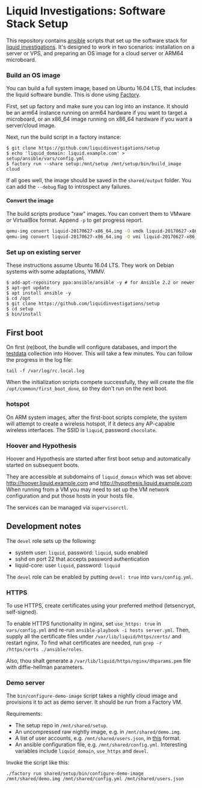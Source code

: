 # Liquid Investigations: Software Stack Setup
This repository contains [ansible](http://docs.ansible.com/ansible/) scripts
that set up the software stack for [liquid investigations][]. It's designed to
work in two scenarios: installation on a server or VPS, and preparing an OS
image for a cloud server or ARM64 microboard.

[liquid investigations]: https://liquidinvestigations.org/wordpress


### Build an OS image
You can build a full system image, based on Ubuntu 16.04 LTS, that includes the
liquid software bundle. This is done using [Factory][].

[Factory]: https://github.com/liquidinvestigations/factory

First, set up factory and make sure you can log into an instance. It should be
an arm64 instance running on arm64 hardware if you want to target a microboard,
or an x86_64 image running on x86_64 hardware if you want a server/cloud image.

Next, run the build script in a factory instance:

```shell
$ git clone https://github.com/liquidinvestigations/setup
$ echo 'liquid_domain: liquid.example.com' > setup/ansible/vars/config.yml
$ factory run --share setup:/mnt/setup /mnt/setup/bin/build_image cloud
```

If all goes well, the image should be saved in the `shared/output` folder. You
can add the `--debug` flag to introspect any failures.

#### Convert the image
The build scripts produce "raw" images. You can convert them to VMware or
VirtualBox format. Append `-p` to get progress report.

```sh
qemu-img convert liquid-20170627-x86_64.img -O vmdk liquid-20170627-x86_64.vmdk
qemu-img convert liquid-20170627-x86_64.img -O vmi liquid-20170627-x86_64.vmi
```



### Set up on existing server
These instructions assume Ubuntu 16.04 LTS. They work on Debian systems with
some adaptations, YMMV.

```shell
$ add-apt-repository ppa:ansible/ansible -y # for Ansible 2.2 or newer
$ apt-get update
$ apt install ansible -y
$ cd /opt
$ git clone https://github.com/liquidinvestigations/setup
$ cd setup
$ bin/install
```


## First boot
On first (re)boot, the bundle will configure databases, and import the
[testdata](https://github.com/hoover/testdata) collection into Hoover. This
will take a few minutes. You can follow the progress in the log file:

```
tail -f /var/log/rc.local.log
```

When the initialization scripts compete successfully, they will create the file
`/opt/common/first_boot_done`, so they don't run on the next boot.

### hotspot
On ARM system images, after the first-boot scripts complete, the system will
attempt to create a wireless hotspot, if it detecs any AP-capable wireless
interfaces. The SSID is `liquid`, password `chocolate`.

### Hoover and Hypothesis
Hoover and Hypothesis are started after first boot setup and automatically
started on subsequent boots.

They are accessible at subdomains of `liquid_domain` which was set above:
http://hoover.liquid.example.com and http://hypothesis.liquid.example.com
When running from a VM you may need to set up the VM network configuration
and put those hosts in your hosts file.

The services can be managed via `supervisorctl`.

## Development notes

The `devel` role sets up the following:

- system user: `liquid`, password: `liquid`, sudo enabled
- sshd on port 22 that accepts password authentication
- liquid-core: user `liquid`, password: `liquid`

The `devel` role can be enabled by putting `devel: true` into `vars/config.yml`.


### HTTPS
To use HTTPS, create certificates using your preferred method (letsencrypt,
self-signed).

To enable HTTPS functionality in nginx, set `use_https: true` in
`vars/config.yml` and re-run `ansible-playbook -i hosts server.yml`.  Then,
supply all the certificate files under `/var/lib/liquid/https/certs/` and
restart nginx.  To find what certificates are needed, run `grep -r /https/certs
./ansible/roles`.

Also, thou shalt generate a `/var/lib/liquid/https/nginx/dhparams.pem` file
with diffie-hellman parameters.

### Demo server
The `bin/configure-demo-image` script takes a nightly cloud image and
provisions it to act as demo server. It should be run from a Factory VM.

Requirements:
* The setup repo in `/mnt/shared/setup`.
* An uncompressed raw nightly image, e.g. in `/mnt/shared/demo.img`.
* A list of user accounts, e.g. `/mnt/shared/users.json`, in
  [this](https://github.com/liquidinvestigations/setup/blob/e9cdcbfcbd2af8627d9c6e048ce01b892ac49da7/ansible/roles/liquid-core/files/users.json)
  format.
* An ansible configuration file, e.g. `/mnt/shared/config.yml`. Interesting variables include `liquid_domain`, `use_https` and `devel`.

Invoke the script like this:

```shell
./factory run shared/setup/bin/configure-demo-image /mnt/shared/demo.img /mnt/shared/config.yml /mnt/shared/users.json
```
